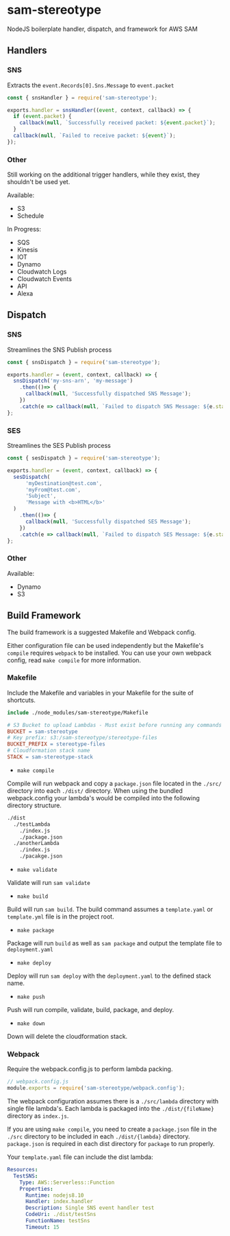 # sam-stereotype
NodeJS boilerplate handler, dispatch, and framework for AWS SAM

## Handlers
### SNS

Extracts the `event.Records[0].Sns.Message` to `event.packet`

```javascript
const { snsHandler } = require('sam-stereotype');

exports.handler = snsHandler((event, context, callback) => {
  if (event.packet) {
    callback(null, `Successfully received packet: ${event.packet}`);
  }
  callback(null, `Failed to receive packet: ${event}`);
});
```

### Other
Still working on the additional trigger handlers, while they exist, they shouldn't be used yet.

Available:

- S3
- Schedule

In Progress:

- SQS
- Kinesis
- IOT
- Dynamo
- Cloudwatch Logs
- Cloudwatch Events
- API
- Alexa

## Dispatch
### SNS

Streamlines the SNS Publish process

```javascript
const { snsDispatch } = require('sam-stereotype');

exports.handler = (event, context, callback) => {
  snsDispatch('my-sns-arn', 'my-message')
    .then(()=> {
      callback(null, 'Successfully dispatched SNS Message');
    })
    .catch(e => callback(null, `Failed to dispatch SNS Message: ${e.stack}`));
};
```

### SES

Streamlines the SES Publish process

```javascript
const { sesDispatch } = require('sam-stereotype');

exports.handler = (event, context, callback) => {
  sesDispatch(
      'myDestination@test.com',
      'myFrom@test.com',
      'Subject',
      'Message with <b>HTML</b>'
  )
    .then(()=> {
      callback(null, 'Successfully dispatched SES Message');
    })
    .catch(e => callback(null, `Failed to dispatch SES Message: ${e.stack}`));
};
```

### Other
Available:

- Dynamo
- S3

## Build Framework
The build framework is a suggested Makefile and Webpack config.

Either configuration file can be used independently but the Makefile's `compile` requires `webpack` to be installed. You can use your own webpack config, read `make compile` for more information.

### Makefile
Include the Makefile and variables in your Makefile for the suite of shortcuts.

```makefile
include ./node_modules/sam-stereotype/Makefile

# S3 Bucket to upload Lambdas - Must exist before running any commands
BUCKET = sam-stereotype
# Key prefix: s3:/sam-stereotype/stereotype-files
BUCKET_PREFIX = stereotype-files
# Cloudformation stack name
STACK = sam-stereotype-stack
```

- `make compile`

Compile will run webpack and copy a `package.json` file located in the `./src/` directory into each `./dist/` directory. When using the bundled webpack.config your lambda's would be compiled into the following directory structure.

```bash
./dist
  ./testLambda
    ./index.js
    ./package.json
  ./anotherLambda
    ./index.js
    ./pacakge.json
```

- `make validate`

Validate will run `sam validate`

- `make build`

Build will run `sam build`. The build command assumes a `template.yaml` or `template.yml` file is in the project root.

- `make package`

Package will run `build` as well as `sam package` and output the template file to `deployment.yaml` 

- `make deploy`

Deploy will run `sam deploy` with the `deployment.yaml` to the defined stack name.

- `make push`

Push will run compile, validate, build, package, and deploy.

- `make down`

Down will delete the cloudformation stack.

### Webpack
Require the webpack.config.js to perform lambda packing.

```javascript
// webpack.config.js
module.exports = require('sam-stereotype/webpack.config');
``` 

The webpack configuration assumes there is a `./src/lambda` directory with single file lambda's. Each lambda is packaged into the `./dist/{fileName}` directory as `index.js`.

If you are using `make compile`, you need to create a `package.json` file in the `./src` directory to be included in each `./dist/{lambda}` directory. `package.json` is required in each dist directory for `package` to run properly.

Your `template.yaml` file can include the dist lambda:

```yaml
Resources:
  TestSNS:
    Type: AWS::Serverless::Function
    Properties:
      Runtime: nodejs8.10
      Handler: index.handler
      Description: Single SNS event handler test
      CodeUri: ./dist/testSns
      FunctionName: testSns
      Timeout: 15
```